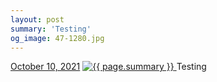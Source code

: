 ```yaml
---
layout: post
summary: 'Testing'
og_image: 47-1280.jpg
---
```


<p>
  <time>
    <a href="/47">October 10, 2021</a>
  </time>
  <a href="/47">
    <img src="{{ site.assets_url }}/47-640.jpg" srcset="{{ site.assets_url }}/47-320.jpg 320w, {{ site.assets_url }}/47-640.jpg 640w, {{ site.assets_url }}/47-960.jpg 960w, {{ site.assets_url }}/47-1280.jpg 1280w" sizes="(min-width: 700px) 50vw, calc(100vw - 2rem)" alt="{{ page.summary }}" />
  </a>
  <span>Testing</span>
</p>
